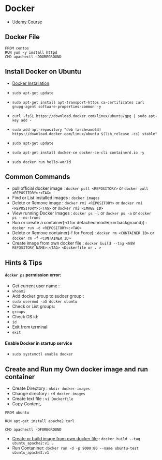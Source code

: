 # Docker 
- [Udemy Course](https://www.udemy.com/docker-from-zero-to-hero/learn/lecture/15481052#overview)
## Docker File
```
FROM centos
RUN yum -y install httpd
CMD apachectl -DDOREGROUND
```
## Install Docker on Ubuntu
- [Docker Installation](https://docs.docker.com/install/linux/docker-ce/ubuntu/)

 - `sudo apt-get update`

 - `sudo apt-get install apt-transport-https ca-certificates curl gnupg-agent software-properties-common -y`

 - `curl -fsSL https://download.docker.com/linux/ubuntu/gpg | sudo apt-key add -`

 - `sudo add-apt-repository "deb [arch=amd64] https://download.docker.com/linux/ubuntu $(lsb_release -cs) stable"`

 - `sudo apt-get update`

 - `sudo apt-get install docker-ce docker-ce-cli containerd.io -y`

 - `sudo docker run hello-world`

## Common Commands
 - pull official docker image : `docker pull <REPOSITORY>` or `docker pull <REPOSITORY>:<TAG>`
 - Find or List installed images : `docker images`
 - Delete or Remove image : `docker rmi <REPOSITORY>` or `docker rmi <REPOSITORY>:<TAG>` or `docker rmi <IMAGE ID>`
 - View running Docker Images : `docker ps -l` or `docker ps -a` or `docker ps --no-trunc`
 - Run or create a container(-d for detached mode(run background)) : `docker run -d <REPOSITORY>:<TAG>`
 - Delete or Remove container(-f for Force) : `docker rm <CONTAINER ID>` or `docker rm -f <CONTAINER ID>`
 - Create image from own docker file : `docker build --tag <NEW REPOSITORY NAME>:<TAG> <Dockerfile or . >`

## Hints & Tips

#### `docker ps` permission error:
 - Get current user name :
  - `whoami`
 - Add docker group to sudoer group :
  - `sudo usermod -aG docker ubuntu`
 - Check or List groups:
  - `groups`
 - Check OS id:
  - `id`
 - Exit from terminal
  - `exit`

#### Enable Docker in startup service
 - `sudo systemctl enable docker`

## Create and Run my Own docker image and run container
 - Create Directory : `mkdir docker-images`
 - Change directory : `cd docker-images`
 - Create text file : `vi Dockerfile`
 - Copy Content,
```
FROM ubuntu

RUN apt-get install apache2 curl

CMD apachectl -DFOREGROUND
```
 - [Create or build image from own docker file](https://docs.docker.com/engine/reference/builder/) : `docker build --tag ubuntu_apache2:v1 .`
 - Run Contaniner: `docker run -d -p 9090:80 --name ubuntu-test ubuntu_apache2:v1`

